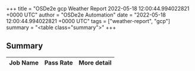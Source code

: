 +++
title = "OSDe2e gcp Weather Report 2022-05-18 12:00:44.994022821 +0000 UTC"
author = "OSDe2e Automation"
date = "2022-05-18 12:00:44.994022821 +0000 UTC"
tags = ["weather-report", "gcp"]
summary = "<table class=\"summary\"></table>"
+++
## Summary

| Job Name | Pass Rate | More detail |
|----------|-----------|-------------|




